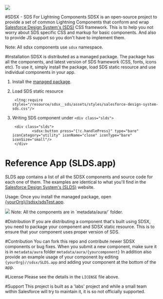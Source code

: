 <image src="https://login.salesforce.com/img/logo190.png"/>


#SDSX - SDS For Lightning Components
SDSX is an open-source project to provide a set of common Lightning Components that conform and wrap [Salesforce Design System's (SDS)](http://salesforce-design-system.herokuapp.com) CSS framework. This is to help you not worry about SDS specific CSS and markup for basic components. And also to provide JS support so you don't have to implement them.

Note: All sdsx components use `sdsx` namespace.

#Installation
SDSX is distributed as a managed package. The package has all the components, and latest version of SDS framework (CSS, fonts, icons etc). To use it, simply install the package, load SDS static resource and use individual components in your app.

1. Install the [managed package](https://login.salesforce.com/packaging/installPackage.apexp?p0=04tB0000000Dwfu). 
2. Load SDS static resource

	```    
	 <ltng:require styles="/resource/sdsx__sds/assets/styles/salesforce-design-system-sds.css"/>
	```

3. Writing SDS component under `<div class="slds">` 

        <div class="slds">
                <sdsx:button press="{!c.handlePress}" type="bare" iconCategory="utility" iconName="close" iconType="bare" iconSize="small"/>
        </div>


# Reference App (SLDS.app)
SLDS app contains a list of all the SDSX components and source code for each one of them. The examples are identical to what you'll find in the [Salesforce Design System's (SLDS)](http://salesforce-design-system.herokuapp.com) website.

Usage: Once you install the managed package, open [{yourOrg}//sdsx/sdsTest.app](https://login.salesforce.com/sdsx/SLDS.app).

<image src="https://raw.githubusercontent.com/ForceDotComLabs/sdsx/master/slds-app-small.png?token=AAmOoUKiDyKUoD3GGVHOFaCoqGVEKXu8ks5Vv6HUwA%3D%3D"/>
Note: All the components are in `metadata/aura/` folder.



#Distribution
If you are distributing a component that's built using SDSX, you need to package your component and SDSX static resource. This is to ensure that your component uses proper version of SDS.

#Contribution
You can fork this repo and contribute newer SDSX components or bug fixes. When you submit a new component, make sure it is in `metadata/aura` folder `metadata/aura/{yourcomponent}` 
In addition also provide an example usage of your component by editing `{yourOrg}//sdsx/SLDS.app` and adding your component at the bottom of the app.

#License
Please see the details in the `LICENSE` file above.



#Support
This project is built as a 'labs' project and while a small team within Salesforce will try to maintain it, it is so not officially supported.
